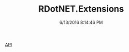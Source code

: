 ﻿---
title: RDotNET.Extensions
date: 6/13/2016 8:14:46 PM
---

[API](T-RDotNET.Extensions.API.html)
